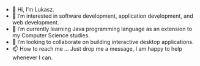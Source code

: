- 👋 Hi, I’m Lukasz.
- 👀 I’m interested in software development, application development, and web development. 
- 🌱 I’m currently learning Java programming language as an extension to my Computer Science studies.
- 💞️ I’m looking to collaborate on building interactive desktop applications. 
- 📫 How to reach me ... Just drop me a message, I am happy to help whenever I can. 

<!---
lukeb1712/lukeb1712 is a ✨ special ✨ repository because its `README.md` (this file) appears on your GitHub profile.
You can click the Preview link to take a look at your changes.
--->
